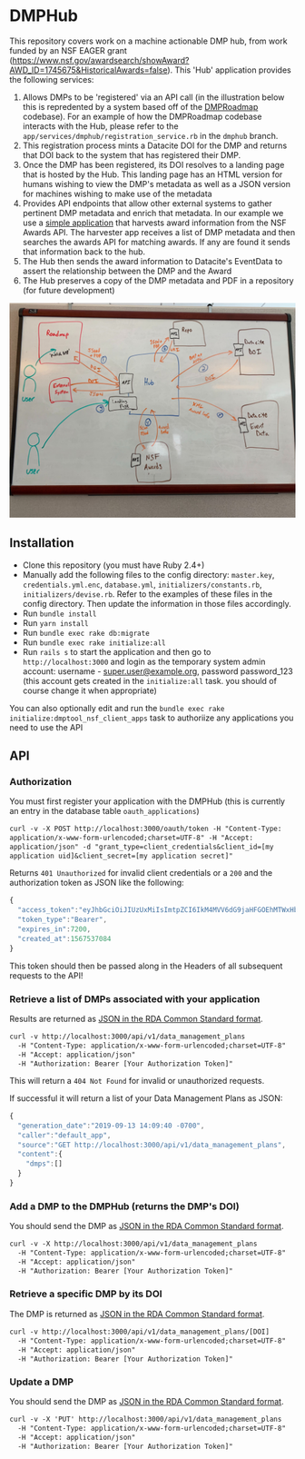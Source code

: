 # DMPHub

This repository covers work on a machine actionable DMP hub, from work funded by an NSF EAGER grant (https://www.nsf.gov/awardsearch/showAward?AWD_ID=1745675&HistoricalAwards=false). This 'Hub' application provides the following services:

1) Allows DMPs to be 'registered' via an API call (in the illustration below this is repredented by a system based off of the [DMPRoadmap](https://github.com/DMPRoadmap/roadmap) codebase). For an example of how the DMPRoadmap codebase interacts with the Hub, please refer to the `app/services/dmphub/registration_service.rb` in the `dmphub` branch.
2) This registration process mints a Datacite DOI for the DMP and returns that DOI back to the system that has registered their DMP.
3) Once the DMP has been registered, its DOI resolves to a landing page that is hosted by the Hub. This landing page has an HTML version for humans wishing to view the DMP's metadata as well as a JSON version for machines wishing to make use of the metadata
4) Provides API endpoints that allow other external systems to gather pertinent DMP metadata and enrich that metadata. In our example we use a [simple application](https://github.com/CDLUC3/nsf_award_scanner) that harvests award information from the NSF Awards API. The harvester app receives a list of DMP metadata and then searches the awards API for matching awards. If any are found it sends that information back to the hub.
5) The Hub then sends the award information to Datacite's EventData to assert the relationship between the DMP and the Award
6) The Hub preserves a copy of the DMP metadata and PDF in a repository (for future development)

![](public/topology.jpg)

## Installation

- Clone this repository (you must have Ruby 2.4+)
- Manually add the following files to the config directory: `master.key`, `credentials.yml.enc`, `database.yml`, `initializers/constants.rb`, `initializers/devise.rb`. Refer to the examples of these files in the config directory. Then update the information in those files accordingly.
- Run `bundle install`
- Run `yarn install`
- Run `bundle exec rake db:migrate`
- Run `bundle exec rake initialize:all`
- Run `rails s` to start the application and then go to `http://localhost:3000` and login as the temporary system admin account: username - super.user@example.org, password password_123 (this account gets created in the `initialize:all` task. you should of course change it when appropriate)

You can also optionally edit and run the `bundle exec rake initialize:dmptool_nsf_client_apps` task to authoriize any applications you need to use the API


## API

### Authorization

You must first register your application with the DMPHub (this is currently an entry in the database table `oauth_applications`)

```shell
curl -v -X POST http://localhost:3000/oauth/token -H "Content-Type: application/x-www-form-urlencoded;charset=UTF-8" -H "Accept: application/json" -d "grant_type=client_credentials&client_id=[my application uid]&client_secret=[my application secret]"
```

Returns `401 Unauthorized` for invalid client credentials or a `200` and the authorization token as JSON like the following:

```javascript
{
  "access_token":"eyJhbGciOiJIUzUxMiIsImtpZCI6IkM4MVV6dG9jaHFGOEhMTWxHbHZRUHZCWnJySmx3UTNfOW1PQkROWUMwUGMifQ.eyJpc3MiOiJEbXBodWI6OkFwcGxpY2F0aW9uIiwiaWF0IjoxNTY3NTM3MDg0LCJqdGkiOiI2YzEyNTVjMC1iOWU4LTRiODgtOGZjZC1kYjlhODJiOWFiMjYiLCJjbGllbnQiOnsiaWQiOiJDODFVenRvY2hxRjhITE1sR2x2UVB2Qlpyckpsd1EzXzltT0JETllDMFBjIiwidG9rZW5fc2VjcmV0IjoiNzZhNzVkMDMtMTVmYy00MDZjLWFhMjMtZmM0N2RkYmY3MDUxIn19.f7w_RV62VY4o058-vTK1mvkO-oVnzOnvydCgH9022U9KxspKmmXN2z-4wIauRKIc8nU74wpW3AccUYE0BqeNvQ",
  "token_type":"Bearer",
  "expires_in":7200,
  "created_at":1567537084
}
````

This token should then be passed along in the Headers of all subsequent requests to the API!

### Retrieve a list of DMPs associated with your application

Results are returned as [JSON in the RDA Common Standard format](https://github.com/CDLUC3/dmphub/blob/master/spec/support/mocks/complete_common_standard.json).

```shell
curl -v http://localhost:3000/api/v1/data_management_plans
  -H "Content-Type: application/x-www-form-urlencoded;charset=UTF-8"
  -H "Accept: application/json"
  -H "Authorization: Bearer [Your Authorization Token]"
```

This will return a `404 Not Found` for invalid or unauthorized requests.

If successful it will return a list of your Data Management Plans as JSON:
```javascript
{
  "generation_date":"2019-09-13 14:09:40 -0700",
  "caller":"default_app",
  "source":"GET http://localhost:3000/api/v1/data_management_plans",
  "content":{
    "dmps":[]
  }
}
````

### Add a DMP to the DMPHub (returns the DMP's DOI)

You should send the DMP as [JSON in the RDA Common Standard format](https://github.com/CDLUC3/dmphub/blob/master/spec/support/mocks/complete_common_standard.json).

```shell
curl -v -X http://localhost:3000/api/v1/data_management_plans
  -H "Content-Type: application/x-www-form-urlencoded;charset=UTF-8"
  -H "Accept: application/json"
  -H "Authorization: Bearer [Your Authorization Token]"
  ```

### Retrieve a specific DMP by its DOI

The DMP is returned as [JSON in the RDA Common Standard format](https://github.com/CDLUC3/dmphub/blob/master/spec/support/mocks/complete_common_standard.json).

```shell
curl -v http://localhost:3000/api/v1/data_management_plans/[DOI]
  -H "Content-Type: application/x-www-form-urlencoded;charset=UTF-8"
  -H "Accept: application/json"
  -H "Authorization: Bearer [Your Authorization Token]"
```

### Update a DMP

You should send the DMP as [JSON in the RDA Common Standard format](https://github.com/CDLUC3/dmphub/blob/master/spec/support/mocks/complete_common_standard.json).

```shell
curl -v -X 'PUT' http://localhost:3000/api/v1/data_management_plans
  -H "Content-Type: application/x-www-form-urlencoded;charset=UTF-8"
  -H "Accept: application/json"
  -H "Authorization: Bearer [Your Authorization Token]"


